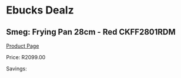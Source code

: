 
# Ebucks Dealz
## Smeg: Frying Pan 28cm - Red CKFF2801RDM
[Product Page](https://www.ebucks.com/web/shop/productSelected.do?prodId=1170690229&catId=1196428103)

Price: R2099.00

Savings: 


	